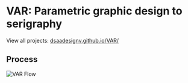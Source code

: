 # VAR: Parametric graphic design to serigraphy

View all projects: [dsaadesignv.github.io/VAR/](http://dsaadesignv.github.io/VAR/)

## Process

![VAR Flow](http://dsaa.designvillefontaine.com/media/img/var-flow.png)
